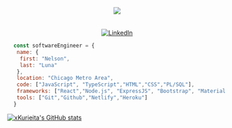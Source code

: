 <div align="center"> <img src="https://media.tenor.com/qj1_WjLRd_oAAAAC/gurren-lagann-super-tengen-toppa-gurren-lagann.gif" ></div>

</br>
</br>
<div align="center"> <a href="https://www.linkedin.com/in/nelson-luna/"> <img src="https://user-images.githubusercontent.com/113855546/219964057-20f779f8-b674-4a86-b81c-9b1aff9112c4.png" alt="LinkedIn" > </a></div>

```javascript 
  const softwareEngineer = {
   name: {
    first: "Nelson",
    last: "Luna"
   },
   location: "Chicago Metro Area",
   code: ["JavaScript", "TypeScript","HTML","CSS","PL/SQL"],
   frameworks: ["React","Node.js", "ExpressJS", "Bootstrap", "Material UI", "Tailwind", ],
   tools: ["Git","Github","Netlify","Heroku"]
  }
  ```
  [![xKurieita's GitHub stats](https://github-readme-stats.vercel.app/api?username=xKurieita&show_icons=true&theme=dark)](https://github.com/xKurieita/github-readme-stats)
